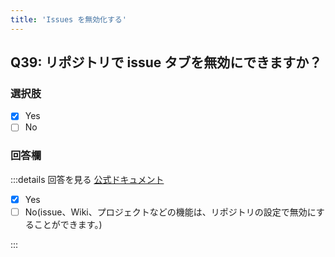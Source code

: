 ```yaml
---
title: 'Issues を無効化する'
---
```


## Q39: リポジトリで issue タブを無効にできますか？

### 選択肢

- [x] Yes
- [ ] No

### 回答欄

:::details 回答を見る
[公式ドキュメント](https://docs.github.com/ja/repositories/managing-your-repositorys-settings-and-features/enabling-features-for-your-repository/disabling-issues)

- [x] Yes
- [ ] No(issue、Wiki、プロジェクトなどの機能は、リポジトリの設定で無効にすることができます。)

:::
